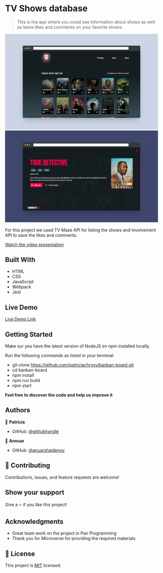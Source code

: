 # TV Shows database

> This is the app where you could see information about shows as well as leave likes and comments on your favorite shows.

![screenshot](./screenshot-1.png)
![screenshot](./screenshot-2.png)

For this project we used TV Maze API for listing the shows and Involvement API to save the likes and comments.

[Watch the video presentation](https://drive.google.com/file/d/1svFQg9_LLJpxsX6ZNLWN3IxjPV9hFE2e/view?usp=sharing)

## Built With

- HTML
- CSS
- JavaScript
- Webpack
- Jest

## Live Demo

[Live Demo Link](https://patriciachrysy.github.io/kanban-board/dist/)


## Getting Started

Make sur you have the latest version of NodeJS en npm installed locally.

Run the following commands as listed in your terminal:
- git clone https://github.com/patriciachrysy/kanban-board.git
- cd kanban-board
- npm install
- npm run build
- npm start


**Feel free to discover the code and help us improve it**


## Authors

👤 **Patricia**

- GitHub: [@githubhandle](https://github.compatriciachrysy)
  
👤 **Annuar**

- GitHub: [@anuarshaidenov](https://github.com/anuarshaidenov)

## 🤝 Contributing

Contributions, issues, and feature requests are welcome!


## Show your support

Give a ⭐️ if you like this project!

## Acknowledgments

- Great team work on the project in Pair Programming
- Thank you for Microverse for providing the required materials

## 📝 License

This project is [MIT](./MIT.md) licensed.

